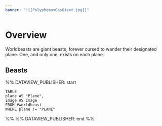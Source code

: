 ```yaml
---
banner: "![[PolyphemusGasGiant.jpg]]"
---
```

# Overview
Worldbeasts are giant beasts, forever cursed to wander their designated plane. One, and only one, exists on each plane.
## Beasts
%% DATAVIEW_PUBLISHER: start
```dataview
TABLE
plane AS "Plane",
image AS Image
FROM #worldbeast 
WHERE plane != "PLANE"
```
%%
%% DATAVIEW_PUBLISHER: end %%